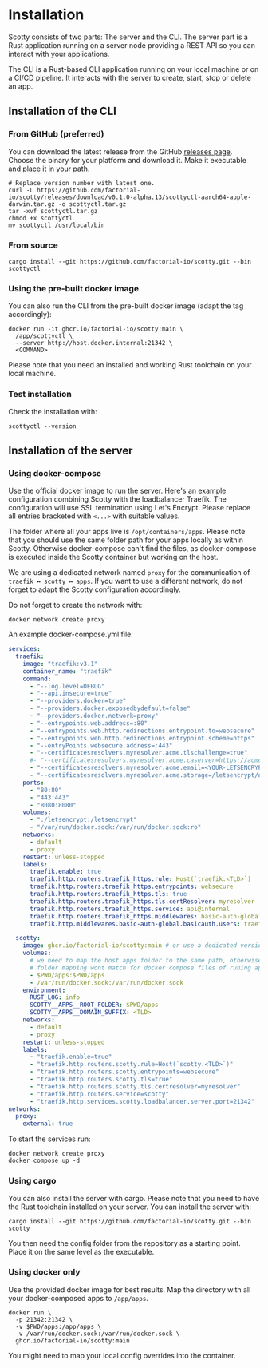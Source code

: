 # Installation

Scotty consists of two parts: The server and the CLI. The server part is a Rust
application running on a server node providing a REST API so you can interact
with your applications.

The CLI is a Rust-based CLI application running on your local machine or on a
CI/CD pipeline. It interacts with the server to create, start, stop or delete an
app.

## Installation of the CLI

### From GitHub (preferred)

You can download the latest release from the GitHub [releases page](https://github.com/factorial-io/scotty/releases).
Choose the binary for your platform and download it. Make it executable and
place it in your path.

```shell
# Replace version number with latest one.
curl -L https://github.com/factorial-io/scotty/releases/download/v0.1.0-alpha.13/scottyctl-aarch64-apple-darwin.tar.gz -o scottyctl.tar.gz
tar -xvf scottyctl.tar.gz
chmod +x scottyctl
mv scottyctl /usr/local/bin
```

### From source

```shell
cargo install --git https://github.com/factorial-io/scotty.git --bin scottyctl
```

### Using the pre-built docker image

You can also run the CLI from the pre-built docker image (adapt the tag
accordingly):

```shell
docker run -it ghcr.io/factorial-io/scotty:main \
  /app/scottyctl \
  --server http://host.docker.internal:21342 \
  <COMMAND>
```

Please note that you need an installed and working Rust toolchain on your local machine.

### Test installation

Check the installation with:

```shell
scottyctl --version
```
## Installation of the server

### Using docker-compose

Use the official docker image to run the server. Here's an example configuration
combining Scotty with the loadbalancer Traefik. The configuration will use SSL
termination using Let's Encrypt. Please replace all entries bracketed with `<...>`
with suitable values.

The folder where all your apps live is `/opt/containers/apps`. Please note that
you should use the same folder path for your apps locally as within Scotty.
Otherwise docker-compose can't find the files, as docker-compose is executed
inside the Scotty container but working on the host.

We are using a dedicated network named `proxy` for the communication of
`traefik ↔ scotty ↔ apps`. If you want to use a different network, do not
forget to adapt the Scotty configuration accordingly.

Do not forget to create the network with:

```shell
docker network create proxy
```

An example docker-compose.yml file:

```yaml
services:
  traefik:
    image: "traefik:v3.1"
    container_name: "traefik"
    command:
      - "--log.level=DEBUG"
      - "--api.insecure=true"
      - "--providers.docker=true"
      - "--providers.docker.exposedbydefault=false"
      - "--providers.docker.network=proxy"
      - "--entrypoints.web.address=:80"
      - "--entrypoints.web.http.redirections.entrypoint.to=websecure"
      - "--entrypoints.web.http.redirections.entrypoint.scheme=https"
      - "--entryPoints.websecure.address=:443"
      - "--certificatesresolvers.myresolver.acme.tlschallenge=true"
      #- "--certificatesresolvers.myresolver.acme.caserver=https://acme-staging-v02.api.letsencrypt.org/directory"
      - "--certificatesresolvers.myresolver.acme.email=<YOUR-LETSENCRYPT-MAIL@ADDRESS>"
      - "--certificatesresolvers.myresolver.acme.storage=/letsencrypt/acme.json"
    ports:
      - "80:80"
      - "443:443"
      - "8080:8080"
    volumes:
      - "./letsencrypt:/letsencrypt"
      - "/var/run/docker.sock:/var/run/docker.sock:ro"
    networks:
      - default
      - proxy
    restart: unless-stopped
    labels:
      traefik.enable: true
      traefik.http.routers.traefik_https.rule: Host(`traefik.<TLD>`)
      traefik.http.routers.traefik_https.entrypoints: websecure
      traefik.http.routers.traefik_https.tls: true
      traefik.http.routers.traefik_https.tls.certResolver: myresolver
      traefik.http.routers.traefik_https.service: api@internal
      traefik.http.routers.traefik_https.middlewares: basic-auth-global
      traefik.http.middlewares.basic-auth-global.basicauth.users: traefik:$$2y$$05$$OjZDsiX5v1NcqHmfsK2AqePaZ87SNNXDVve9wShlKeZ9KMe1vvD/W

  scotty:
    image: ghcr.io/factorial-io/scotty:main # or use a dedicated version
    volumes:
      # we need to map the host apps folder to the same path, otherwise the
      # folder mapping wont match for docker compose files of runing apps
      - $PWD/apps:$PWD/apps
      - /var/run/docker.sock:/var/run/docker.sock
    environment:
      RUST_LOG: info
      SCOTTY__APPS__ROOT_FOLDER: $PWD/apps
      SCOTTY__APPS__DOMAIN_SUFFIX: <TLD>
    networks:
      - default
      - proxy
    restart: unless-stopped
    labels:
      - "traefik.enable=true"
      - "traefik.http.routers.scotty.rule=Host(`scotty.<TLD>`)"
      - "traefik.http.routers.scotty.entrypoints=websecure"
      - "traefik.http.routers.scotty.tls=true"
      - "traefik.http.routers.scotty.tls.certresolver=myresolver"
      - "traefik.http.routers.service=scotty"
      - "traefik.http.services.scotty.loadbalancer.server.port=21342"
networks:
  proxy:
    external: true
```

To start the services run:

```shell
docker network create proxy
docker compose up -d
```

### Using cargo

You can also install the server with cargo. Please note that you need to have
the Rust toolchain installed on your server. You can install the server with:

```shell
cargo install --git https://github.com/factorial-io/scotty.git --bin scotty
```

You then need the config folder from the repository as a starting point. Place
it on the same level as the executable.

### Using docker only

Use the provided docker image for best results. Map the directory with
all your docker-composed apps to `/app/apps`.

```shell
docker run \
  -p 21342:21342 \
  -v $PWD/apps:/app/apps \
  -v /var/run/docker.sock:/var/run/docker.sock \
  ghcr.io/factorial-io/scotty:main
```

You might need to map your local config overrides into the container.
